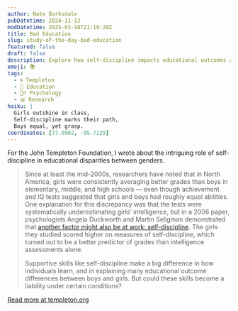 ```yaml
---
author: Nate Barksdale
pubDatetime: 2024-11-13
modDatetime: 2025-03-18T21:19:20Z
title: Bad Education
slug: study-of-the-day-bad-education
featured: false
draft: false
description: Explore how self-discipline impacts educational outcomes and why it may favor girls over boys in school performance. Is this skill always an asset?
emoji: 📚
tags:
  - 🌀 Templeton
  - 🏫 Education
  - 🧘‍♂️ Psychology
  - 📊 Research
haiku: |
  Girls outshine in class,  
  Self-discipline marks their path,  
  Boys equal, yet grasp.
coordinates: [37.0902, -95.7129]
---
```


For the John Templeton Foundation, I wrote about the intriguing role of self-discipline in educational disparities between genders.

> Since at least the mid-2000s, researchers have noted that in North America, girls were consistently averaging better grades than boys in elementary, middle, and high schools — even though achievement and IQ tests suggested that girls and boys had roughly equal abilities. One explanation for this discrepancy was that the tests were systematically underestimating girls’ intelligence, but in a 2006 paper, psychologists Angela Duckworth and Martin Seligman demonstrated that [another factor might also be at work: self-discipline](https://psycnet.apa.org/doiLanding?doi=10.1037%2F0022-0663.98.1.198). The girls they studied scored higher on measures of self-discipline, which turned out to be a better predictor of grades than intelligence assessments alone.
>
> Supportive skills like self-discipline make a big difference in how individuals learn, and in explaining many educational outcome differences between boys and girls. But could these skills become a liability under certain conditions?

[Read more at templeton.org](https://www.templeton.org/news/bad-education)
